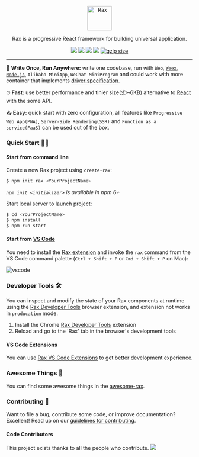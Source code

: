 <p align="center">
  <a href="https://alibaba.github.io/rax">
    <img alt="Rax" src="https://user-images.githubusercontent.com/677114/59907138-e99f7180-943c-11e9-8769-07021d9fe1ca.png" width="66">
  </a>
</p>

<p align="center">
Rax is a progressive React framework for building universal application.

<p align="center">
  <a href="https://github.com/alibaba/rax/blob/master/LICENSE"><img src="https://img.shields.io/npm/l/rax.svg"></a>
  <a href="https://www.npmjs.com/package/rax"><img src="https://img.shields.io/npm/v/rax.svg"></a>
  <a href="https://www.npmjs.com/package/rax"><img src="https://img.shields.io/npm/dm/rax.svg"></a>
  <a href="https://travis-ci.org/alibaba/rax"><img src="https://travis-ci.org/alibaba/rax.svg?branch=master"></a>
  <a href="https://unpkg.com/rax/dist/rax.min.js"><img src="https://img.badgesize.io/https://unpkg.com/rax/dist/rax.min.js?compression=gzip&?maxAge=3600" alt="gzip size"></a>
</p>

---

💌 **Write Once, Run Anywhere:** write one codebase, run with `Web`, [`Weex`](https://weex.apache.org/), [`Node.js`](https://nodejs.org/), `Alibaba MiniApp`, `WeChat MiniProgram` and could work with more container that implements [driver specification](./docs/en-US/driver-spec.md).

⏱ **Fast:** use better performance and tinier size(📦~6KB) alternative to [React](http://reactjs.org/) with the some API.

📤 **Easy:** quick start with zero configuration, all features like `Progressive Web App(PWA)`, `Server-Side Rendering(SSR)` and `Function as a service(FaaS)` can be used out of the box.

### Quick Start 🥢🍚

#### Start from command line

Create a new Rax project using `create-rax`:

```sh
$ npm init rax <YourProjectName>
```
_`npm init <initializer>` is available in npm 6+_

Start local server to launch project:

```sh
$ cd <YourProjectName>
$ npm install
$ npm run start
```

#### Start from [VS Code](https://code.visualstudio.com/)

You need to install the [Rax extension](https://marketplace.visualstudio.com/items?itemName=Rax.vscode-rax) and invoke the `rax` command from the VS Code command palette (`Ctrl + Shift + P` or `Cmd + Shift + P` on Mac):

![vscode](https://user-images.githubusercontent.com/677114/72176350-2488e700-3419-11ea-9f51-b640c51256db.gif)

### Developer Tools 🛠

You can inspect and modify the state of your Rax components at runtime using the
[Rax Developer Tools](https://github.com/raxjs/rax-devtools) browser extension,
and extension not works in `producation` mode.

1. Install the Chrome [Rax Developer Tools](https://chrome.google.com/webstore/detail/rax-developer-tools/anpeoinhjjligmgoiepbnigjhmijblff) extension
2. Reload and go to the 'Rax' tab in the browser's development tools

#### VS Code Extensions

You can use [Rax VS Code Extensions](https://github.com/raxjs/rax-vscode-extensions) to get better development experience.

### Awesome Things 📝

You can find some awesome things in the [awesome-rax](https://github.com/raxjs/awesome-rax).

### Contributing 🧼

Want to file a bug, contribute some code, or improve documentation? Excellent! Read up on our [guidelines for contributing](./.github/CONTRIBUTING.md).

#### Code Contributors

This project exists thanks to all the people who contribute.
<a href="https://github.com/alibaba/rax/graphs/contributors"><img src="https://opencollective.com/rax/contributors.svg?width=890&button=false" /></a>
